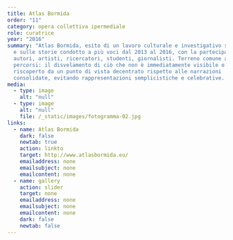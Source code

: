 ```yaml
---
title: Atlas Bormida
order: "11"
category: opera collettiva ipermediale
role: curatrice
year: "2016"
summary: "Atlas Bormida, esito di un lavoro culturale e investigativo sui luoghi
  e sulle storie condotto a più voci dal 2013 al 2016, con la partecipazione di
  autori, artisti, ricercatori, studenti, giornalisti. Terreno comune ai diversi
  percorsi: il disvelamento di ciò che non è immediatamente visibile o
  riscoperto da un punto di vista decentrato rispetto alle narrazioni
  consolidate, evitando rappresentazioni semplicistiche e celebrative. "
media:
  - type: image
    alt: "null"
  - type: image
    alt: "null"
    file: /_static/images/fotogramma-02.jpg
links:
  - name: Atlas Bormida
    dark: false
    newtab: true
    action: linkto
    target: http://www.atlasbormida.eu/
    emailaddress: none
    emailsubject: none
    emailcontent: none
  - name: gallery
    action: slider
    target: none
    emailaddress: none
    emailsubject: none
    emailcontent: none
    dark: false
    newtab: false
---
```

